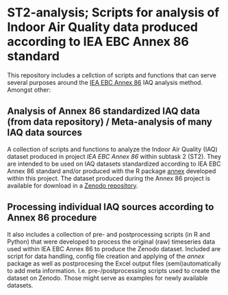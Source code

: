 # ST2-analysis; Scripts for analysis of Indoor Air Quality data produced according to IEA EBC Annex 86 standard
This repository includes a cellction of scripts and functions that can serve several purposes around the [IEA EBC Annex 86](https://annex86.iea-ebc.org/) IAQ analysis method. Amongst other:

## Analysis of Annex 86 standardized IAQ data (from data repository) / Meta-analysis of many IAQ data sources
A collection of scripts and functions to analyze the Indoor Air Quality (IAQ) dataset produced in project *IEA EBC Annex 86* within subtask 2 (ST2). They are intended to be used on IAQ datasets standardized according to IEA EBC Annex 86 standard and/or produced with the R package [annex](https://github.com/IEA-EBC-Annex86/annex) developed within this project.
The dataset produced during the Annex 86 project is available for download in a [Zenodo repository](https://doi.org/10.5281/zenodo.14917724).

## Processing individual IAQ sources according to Annex 86 procedure
It also includes a collection of pre- and postprocessing scripts (in R and Python) that were developed to process the original (raw) timeseries data used within IEA EBC Annex 86 to produce the  Zenodo dataset. Included are script for data handling, config file creation and applying of the *annex* package as well as postprocesing the Excel output files (semi)automatically to add meta information. I.e. pre-/postprocessing scripts used to create the dataset on Zenodo. Those might serve as examples for newly available datasets.
